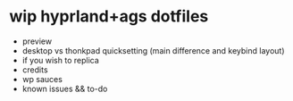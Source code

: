 # wip hyprland+ags dotfiles  




- preview
- desktop vs thonkpad quicksetting (main difference and keybind layout)
- if you wish to replica
- credits
- wp sauces
- known issues && to-do
